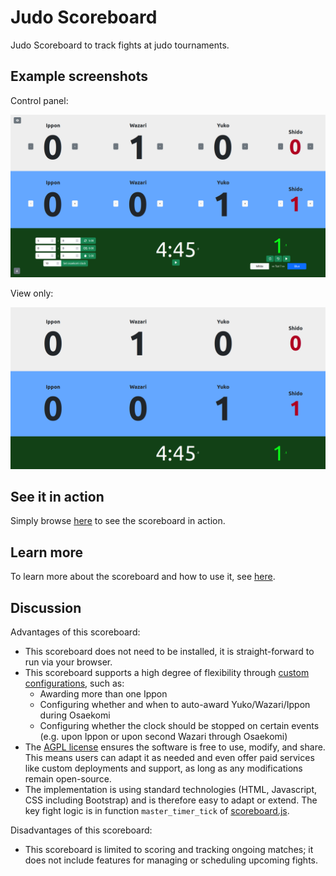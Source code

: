 # Judo Scoreboard

Judo Scoreboard to track fights at judo tournaments.

## Example screenshots

Control panel:

![Screenshot](Screenshot-edit.png)

View only:

![Screenshot](Screenshot-view.png)

## See it in action

Simply browse [here](https://bichselb.github.io/judo-scoreboard/scoreboard/) to
see the scoreboard in action.

## Learn more

To learn more about the scoreboard and how to use it, see
[here](https://bichselb.github.io/judo-scoreboard/scoreboard/#usage).

## Discussion

Advantages of this scoreboard:

- This scoreboard does not need to be installed, it is straight-forward to run
  via your browser.
- This scoreboard supports a high degree of flexibility through [custom
  configurations](https://bichselb.github.io/judo-scoreboard/scoreboard/#config),
  such as:
  - Awarding more than one Ippon
  - Configuring whether and when to auto-award Yuko/Wazari/Ippon during Osaekomi
  - Configuring whether the clock should be stopped on certain events (e.g. upon
    Ippon or upon second Wazari through Osaekomi)
- The [AGPL license](./LICENSE.md) ensures the software is free to use, modify,
  and share. This means users can adapt it as needed and even offer paid
  services like custom deployments and support, as long as any modifications
  remain open-source.
- The implementation is using standard technologies (HTML, Javascript, CSS
  including Bootstrap) and is therefore easy to adapt or extend. The key fight
  logic is in function `master_timer_tick` of
  [scoreboard.js](scoreboard/scripts/scoreboard.js).

Disadvantages of this scoreboard:

- This scoreboard is limited to scoring and tracking ongoing matches; it does
  not include features for managing or scheduling upcoming fights.
